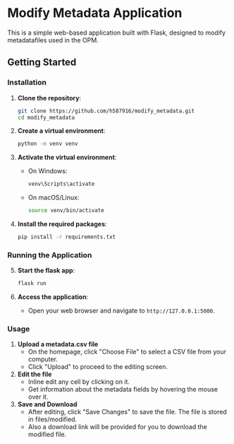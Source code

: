 # Modify Metadata Application

This is a simple web-based application built with Flask, designed to modify metadatafiles used in the OPM.

## Getting Started

### Installation

1. **Clone the repository**:
    ```bash
    git clone https://github.com/h587916/modify_metadata.git
    cd modify_metadata
    ```

2. **Create a virtual environment**:
    ```bash
    python -m venv venv
    ```

3. **Activate the virtual environment**:
    - On Windows:
        ```bash
        venv\Scripts\activate
        ```
    - On macOS/Linux:
        ```bash
        source venv/bin/activate
        ```

4. **Install the required packages**:
    ```bash
    pip install -r requirements.txt
    ```

### Running the Application

5. **Start the flask app**:
    ```bash
    flask run
    ```

6. **Access the application**:
    * Open your web browser and navigate to `http://127.0.0.1:5000`.

### Usage

1. **Upload a metadata.csv file**
    - On the homepage, click "Choose File" to select a CSV file from your computer.
    - Click "Upload" to proceed to the editing screen.
2. **Edit the file**
    - Inline edit any cell by clicking on it.
    - Get information about the metadata fields by hovering the mouse over it.
3. **Save and Download**
    - After editing, click "Save Changes" to save the file. The file is stored in files/modified.
    - Also a download link will be provided for you to download the modified file.